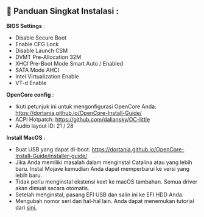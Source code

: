## 📖 Panduan Singkat Instalasi :

__BIOS Settings__ :

- Disable Secure Boot
- Enable CFG Lock
- Disable Launch CSM
- DVMT Pre-Allocation 32M
- XHCI Pre-Boot Mode Smart Auto / Enabled
- SATA Mode AHCI
- Intel Virtualization Enable
- VT-d Enable

__OpenCore config__ :

- Ikuti petunjuk ini untuk mengonfigurasi OpenCore Anda: https://dortania.github.io/OpenCore-Install-Guide/  
- ACPI Hotpatch: https://github.com/daliansky/OC-little  
- Audio layout ID: 21 / 28

__Install MacOS__ :

- Buat USB yang dapat di-boot: https://dortania.github.io/OpenCore-Install-Guide/installer-guide/  
- Jika Anda memiliki masalah dalam menginstal Catalina atau yang lebih baru. Instal Mojave kemudian Anda dapat memperbarui ke versi yang lebih baru.
- Tidak perlu menginstal ekstensi kext ke macOS tambahan. Semua driver akan dimuat secara otomatis.
- Setelah menginstal, pasang EFI USB dan salin ini ke EFI HDD Anda.
- Mengubah nomor seri dan hal-hal lain. Anda dapat menemukan tutorial dari [sini.](https://dortania.github.io/OpenCore-Install-Guide/config-laptop.plist/broadwell.html#platforminfo)
